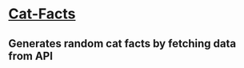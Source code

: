 # [Cat-Facts](https://johnneil-castillo.github.io/cat-facts-generator/)

## Generates random cat facts by fetching data from API
